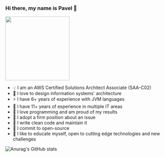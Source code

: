 ### Hi there, my name is Pavel 👋

[<img src="https://images.credly.com/size/680x680/images/4bc21d8b-4afe-4fbd-9a90-a9de8bf7b240/AWS-SolArchitect-Associate-2020.png" width="200"/>](https://www.credly.com/badges/f6d83830-9fb3-4e94-a680-df62f705b2f0/linked_in_profile)

- 💡 I am an AWS Certified Solutions Architect Associate (SAA-C02)
- 🌱 I love to design information systems' architecture
- ⚡ I have 6+ years of experience with JVM languages
- 🚀 I have 11+ years of experience in multiple IT areas
- 💬 I love programming and am proud of my results
- 🤔 I adopt a firm position about an issue
- 🍭 I write clean code and maintain it
- 👯 I commit to open-source
- 🔭 I like to educate myself, open to cutting edge technologies and new challenges

![Anurag's GitHub stats](https://github-readme-stats.vercel.app/api?username=maslick&show_icons=true&theme=radical)
